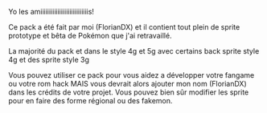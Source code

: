 Yo les amiiiiiiiiiiiiiiiiiiiiiiiiiiiis!

Ce pack a été fait par moi (FlorianDX) et il contient tout plein de sprite prototype et bêta de Pokémon que j'ai retravaillé.

La majorité du pack et dans le style 4g et 5g avec certains back sprite style 4g et des sprite style 3g

Vous pouvez utiliser ce pack pour vous aidez a développer votre fangame ou votre rom hack MAIS vous devrait alors ajouter mon nom (FlorianDX) dans les crédits de votre projet. Vous pouvez bien sûr modifier les sprite pour en faire des forme régional ou des fakemon.
